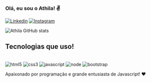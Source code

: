 ### Olá, eu sou o Athila! ✌️

[![Linkedin](https://img.shields.io/badge/LinkedIn-0077B5?style=for-the-badge&logo=linkedin&logoColor=white)](https://www.linkedin.com/in/athiladev/)
[![Instagram](https://img.shields.io/badge/Instagram-E4405F?style=for-the-badge&logo=instagram&logoColor=white)](https://www.instagram.com/athiladev_)


![Athila GitHub stats](https://github-readme-stats.vercel.app/api?username=athiladev&show_icons=true&theme=dracula)

## Tecnologias que uso!

<div style="display: inline_block"></br>
<img align ="center" alt="html5" src="https://img.shields.io/badge/HTML5-E34F26?style=for-the-badge&logo=html5&logoColor=white">
<img align ="center" alt="css3" src=https://img.shields.io/badge/CSS3-1572B6?style=for-the-badge&logo=css3&logoColor=white>
<img align ="center" alt="javascript" src=https://img.shields.io/badge/JavaScript-323330?style=for-the-badge&logo=javascript&logoColor=F7DF1E>
<img align ="center" alt="node" src=https://img.shields.io/badge/Node.js-43853D?style=for-the-badge&logo=node.js&logoColor=white>
<img align ="center" alt="bootstrap" src=https://img.shields.io/badge/Bootstrap-563D7C?style=for-the-badge&logo=bootstrap&logoColor=white>
</div>

Apaixonado por programação e grande entusiasta de Javascript! ❤️
